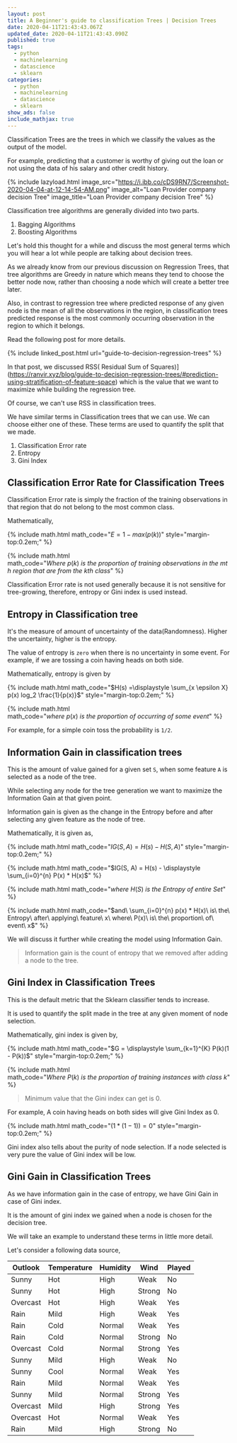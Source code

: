```yaml
---
layout: post
title: A Beginner's guide to classification Trees | Decision Trees
date: 2020-04-11T21:43:43.067Z
updated_date: 2020-04-11T21:43:43.090Z
published: true
tags:
  - python
  - machinelearning
  - datascience
  - sklearn
categories:
  - python
  - machinelearning
  - datascience
  - sklearn
show_ads: false
include_mathjax: true
---
```

Classification Trees are the trees in which we classify the values as the output of the model.

For example, predicting that a customer is worthy of giving out the loan or not using the data of his salary and other credit history.

{% include lazyload.html image_src="https://i.ibb.co/cDS9RN7/Screenshot-2020-04-04-at-12-14-54-AM.png" image_alt="Loan Provider company decision Tree" image_title="Loan Provider company decision Tree" %}

Classification tree algorithms are generally divided into two parts.

1. Bagging Algorithms
2. Boosting Algorithms

Let's hold this thought for a while and discuss the most general terms which you will hear a lot while people are talking about decision trees.

As we already know from our previous discussion on Regression Trees, that tree algorithms are Greedy in nature which means they tend to choose the better node now, rather than choosing a node which will create a better tree later.

Also, in contrast to regression tree where predicted response of any given node is the mean of all the observations in the region, in classification trees predicted response is the most commonly occurring observation in the region to which it belongs.

Read the following post for more details.

{% include linked_post.html url="guide-to-decision-regression-trees" %}

In that post, we discussed RSS( Residual Sum of Squares)](https://ranvir.xyz/blog/guide-to-decision-regression-trees/#prediction-using-stratification-of-feature-space) which is the value that we want to maximize while building the regression tree.

Of course, we can't use RSS in classification trees.

We have similar terms in Classification trees that we can use. We can choose either one of these. These terms are used to quantify the split that we made.

1. Classification Error rate
2. Entropy
3. Gini Index

## Classification Error Rate for Classification Trees

Classification Error rate is simply the fraction of the training observations in that region that do not belong to the most common class.

Mathematically,

{% include math.html math_code="$E = 1 - max(p(k))$" style="margin-top:0.2em;" %}

{% include math.html math_code="$Where\ p(k)\ is\ the\ proportion\ of\ training\ observations\ in\ the\ mth\ region\ that\ are\ from\ the\ kth\ class$" %}

Classification Error rate is not used generally because it is not sensitive for tree-growing, therefore, entropy or Gini index is used instead.

## Entropy in Classification tree

It's the measure of amount of uncertainty of the data(Randomness). Higher the uncertainty, higher is the entropy.

The value of entropy is `zero` when there is no uncertainty in some event. For example, if we are tossing a coin having heads on both side.

Mathematically, entropy is given by

{% include math.html math_code="$H(s) =\displaystyle \sum_{x \epsilon X} p(x) log_2 \frac{1}{p(x)}$" style="margin-top:0.2em;" %}

{% include math.html math_code="$where\ p(x)\ is\ the\ proportion\ of\ occurring\ of\ some\ event$" %}

For example, for a simple coin toss the probability is `1/2`.

## Information Gain in classification trees

This is the amount of value gained for a given set `S`, when some feature `A` is selected as a node of the tree.

While selecting any node for the tree generation we want to maximize the Information Gain at that given point.

Information gain is given as the change in the Entropy before and after selecting any given feature as the node of tree.

Mathematically, it is given as,

{% include math.html math_code="$IG(S, A) = H(s) - H(S, A)$" style="margin-top:0.2em;" %}

{% include math.html math_code="$IG(S, A) = H(s) - \displaystyle \sum_{i=0}^{n} P(x) * H(x)$" %}

{% include math.html math_code="$where\ H(S)\ is\ the\ Entropy\ of\ entire\ Set$" %}

{% include math.html math_code="$and\ \sum_{i=0}^{n} p(x) * H(x)\ is\ the\ Entropy\ after\ applying\ feature\ x\ where\ P(x)\ is\ the\ proportion\ of\ event\ x$" %}

We will discuss it further while creating the model using Information Gain.

> Information gain is the count of entropy that we removed after adding a node to the tree.

## Gini Index in Classification Trees

This is the default metric that the Sklearn classifier tends to increase. 

It is used to quantify the split made in the tree at any given moment of node selection.

Mathematically, gini index is given by,

{% include math.html math_code="$G = \displaystyle \sum_{k=1}^{K} P(k)(1 - P(k))$" style="margin-top:0.2em;" %}

{% include math.html math_code="$Where\ P(k)\ is\ the\ proportion\ of\ training\ instances\ with\ class\ k$" %}

> Minimum value that the Gini index can get is 0.

For example, A coin having heads on both sides will give Gini Index as 0.

{% include math.html math_code="$(1 * (1 - 1)) = 0$" style="margin-top:0.2em;" %}

Gini index also tells about the purity of node selection. If a node selected is very pure the value of Gini index will be low.

## Gini Gain in Classification Trees

As we have information gain in the case of entropy, we have Gini Gain in case of Gini index.

It is the amount of gini index we gained when a node is chosen for the decision tree.

We will take an example to understand these terms in little more detail.

Let's consider a following data source,

| Outlook  | Temperature | Humidity | Wind   | Played |
|----------|-------------|----------|--------|--------|
| Sunny    | Hot         | High     | Weak   | No     |
| Sunny    | Hot         | High     | Strong | No     |
| Overcast | Hot         | High     | Weak   | Yes    |
| Rain     | Mild        | High     | Weak   | Yes    |
| Rain     | Cold        | Normal   | Weak   | Yes    |
| Rain     | Cold        | Normal   | Strong | No     |
| Overcast | Cold        | Normal   | Strong | Yes    |
| Sunny    | Mild        | High     | Weak   | No     |
| Sunny    | Cool        | Normal   | Weak   | Yes    |
| Rain     | Mild        | Normal   | Weak   | Yes    |
| Sunny    | Mild        | Normal   | Strong | Yes    |
| Overcast | Mild        | High     | Strong | Yes    |
| Overcast | Hot         | Normal   | Weak   | Yes    |
| Rain     | Mild        | High     | Strong | No     |


